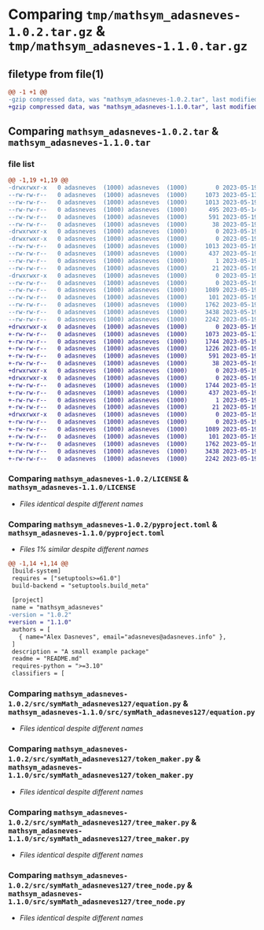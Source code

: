 # Comparing `tmp/mathsym_adasneves-1.0.2.tar.gz` & `tmp/mathsym_adasneves-1.1.0.tar.gz`

## filetype from file(1)

```diff
@@ -1 +1 @@
-gzip compressed data, was "mathsym_adasneves-1.0.2.tar", last modified: Fri May 19 00:14:09 2023, max compression
+gzip compressed data, was "mathsym_adasneves-1.1.0.tar", last modified: Fri May 19 00:32:28 2023, max compression
```

## Comparing `mathsym_adasneves-1.0.2.tar` & `mathsym_adasneves-1.1.0.tar`

### file list

```diff
@@ -1,19 +1,19 @@
-drwxrwxr-x   0 adasneves  (1000) adasneves  (1000)        0 2023-05-19 00:14:09.799025 mathsym_adasneves-1.0.2/
--rw-rw-r--   0 adasneves  (1000) adasneves  (1000)     1073 2023-05-13 19:33:38.000000 mathsym_adasneves-1.0.2/LICENSE
--rw-rw-r--   0 adasneves  (1000) adasneves  (1000)     1013 2023-05-19 00:14:09.795025 mathsym_adasneves-1.0.2/PKG-INFO
--rw-rw-r--   0 adasneves  (1000) adasneves  (1000)      495 2023-05-14 18:40:24.000000 mathsym_adasneves-1.0.2/README.md
--rw-rw-r--   0 adasneves  (1000) adasneves  (1000)      591 2023-05-19 00:09:20.000000 mathsym_adasneves-1.0.2/pyproject.toml
--rw-rw-r--   0 adasneves  (1000) adasneves  (1000)       38 2023-05-19 00:14:09.799025 mathsym_adasneves-1.0.2/setup.cfg
-drwxrwxr-x   0 adasneves  (1000) adasneves  (1000)        0 2023-05-19 00:14:09.795025 mathsym_adasneves-1.0.2/src/
-drwxrwxr-x   0 adasneves  (1000) adasneves  (1000)        0 2023-05-19 00:14:09.795025 mathsym_adasneves-1.0.2/src/mathsym_adasneves.egg-info/
--rw-rw-r--   0 adasneves  (1000) adasneves  (1000)     1013 2023-05-19 00:14:09.000000 mathsym_adasneves-1.0.2/src/mathsym_adasneves.egg-info/PKG-INFO
--rw-rw-r--   0 adasneves  (1000) adasneves  (1000)      437 2023-05-19 00:14:09.000000 mathsym_adasneves-1.0.2/src/mathsym_adasneves.egg-info/SOURCES.txt
--rw-rw-r--   0 adasneves  (1000) adasneves  (1000)        1 2023-05-19 00:14:09.000000 mathsym_adasneves-1.0.2/src/mathsym_adasneves.egg-info/dependency_links.txt
--rw-rw-r--   0 adasneves  (1000) adasneves  (1000)       21 2023-05-19 00:14:09.000000 mathsym_adasneves-1.0.2/src/mathsym_adasneves.egg-info/top_level.txt
-drwxrwxr-x   0 adasneves  (1000) adasneves  (1000)        0 2023-05-19 00:14:09.795025 mathsym_adasneves-1.0.2/src/symMath_adasneves127/
--rw-rw-r--   0 adasneves  (1000) adasneves  (1000)        0 2023-05-19 00:08:33.000000 mathsym_adasneves-1.0.2/src/symMath_adasneves127/__init__.py
--rw-rw-r--   0 adasneves  (1000) adasneves  (1000)     1089 2023-05-19 00:09:20.000000 mathsym_adasneves-1.0.2/src/symMath_adasneves127/equation.py
--rw-rw-r--   0 adasneves  (1000) adasneves  (1000)      101 2023-05-19 00:13:51.000000 mathsym_adasneves-1.0.2/src/symMath_adasneves127/token.py
--rw-rw-r--   0 adasneves  (1000) adasneves  (1000)     1762 2023-05-19 00:09:20.000000 mathsym_adasneves-1.0.2/src/symMath_adasneves127/token_maker.py
--rw-rw-r--   0 adasneves  (1000) adasneves  (1000)     3438 2023-05-19 00:09:20.000000 mathsym_adasneves-1.0.2/src/symMath_adasneves127/tree_maker.py
--rw-rw-r--   0 adasneves  (1000) adasneves  (1000)     2242 2023-05-19 00:09:20.000000 mathsym_adasneves-1.0.2/src/symMath_adasneves127/tree_node.py
+drwxrwxr-x   0 adasneves  (1000) adasneves  (1000)        0 2023-05-19 00:32:28.255805 mathsym_adasneves-1.1.0/
+-rw-rw-r--   0 adasneves  (1000) adasneves  (1000)     1073 2023-05-13 19:33:38.000000 mathsym_adasneves-1.1.0/LICENSE
+-rw-rw-r--   0 adasneves  (1000) adasneves  (1000)     1744 2023-05-19 00:32:28.255805 mathsym_adasneves-1.1.0/PKG-INFO
+-rw-rw-r--   0 adasneves  (1000) adasneves  (1000)     1226 2023-05-19 00:28:33.000000 mathsym_adasneves-1.1.0/README.md
+-rw-rw-r--   0 adasneves  (1000) adasneves  (1000)      591 2023-05-19 00:32:11.000000 mathsym_adasneves-1.1.0/pyproject.toml
+-rw-rw-r--   0 adasneves  (1000) adasneves  (1000)       38 2023-05-19 00:32:28.255805 mathsym_adasneves-1.1.0/setup.cfg
+drwxrwxr-x   0 adasneves  (1000) adasneves  (1000)        0 2023-05-19 00:32:28.251804 mathsym_adasneves-1.1.0/src/
+drwxrwxr-x   0 adasneves  (1000) adasneves  (1000)        0 2023-05-19 00:32:28.251804 mathsym_adasneves-1.1.0/src/mathsym_adasneves.egg-info/
+-rw-rw-r--   0 adasneves  (1000) adasneves  (1000)     1744 2023-05-19 00:32:28.000000 mathsym_adasneves-1.1.0/src/mathsym_adasneves.egg-info/PKG-INFO
+-rw-rw-r--   0 adasneves  (1000) adasneves  (1000)      437 2023-05-19 00:32:28.000000 mathsym_adasneves-1.1.0/src/mathsym_adasneves.egg-info/SOURCES.txt
+-rw-rw-r--   0 adasneves  (1000) adasneves  (1000)        1 2023-05-19 00:32:28.000000 mathsym_adasneves-1.1.0/src/mathsym_adasneves.egg-info/dependency_links.txt
+-rw-rw-r--   0 adasneves  (1000) adasneves  (1000)       21 2023-05-19 00:32:28.000000 mathsym_adasneves-1.1.0/src/mathsym_adasneves.egg-info/top_level.txt
+drwxrwxr-x   0 adasneves  (1000) adasneves  (1000)        0 2023-05-19 00:32:28.251804 mathsym_adasneves-1.1.0/src/symMath_adasneves127/
+-rw-rw-r--   0 adasneves  (1000) adasneves  (1000)        0 2023-05-19 00:08:33.000000 mathsym_adasneves-1.1.0/src/symMath_adasneves127/__init__.py
+-rw-rw-r--   0 adasneves  (1000) adasneves  (1000)     1089 2023-05-19 00:09:20.000000 mathsym_adasneves-1.1.0/src/symMath_adasneves127/equation.py
+-rw-rw-r--   0 adasneves  (1000) adasneves  (1000)      101 2023-05-19 00:13:51.000000 mathsym_adasneves-1.1.0/src/symMath_adasneves127/token.py
+-rw-rw-r--   0 adasneves  (1000) adasneves  (1000)     1762 2023-05-19 00:09:20.000000 mathsym_adasneves-1.1.0/src/symMath_adasneves127/token_maker.py
+-rw-rw-r--   0 adasneves  (1000) adasneves  (1000)     3438 2023-05-19 00:09:20.000000 mathsym_adasneves-1.1.0/src/symMath_adasneves127/tree_maker.py
+-rw-rw-r--   0 adasneves  (1000) adasneves  (1000)     2242 2023-05-19 00:09:20.000000 mathsym_adasneves-1.1.0/src/symMath_adasneves127/tree_node.py
```

### Comparing `mathsym_adasneves-1.0.2/LICENSE` & `mathsym_adasneves-1.1.0/LICENSE`

 * *Files identical despite different names*

### Comparing `mathsym_adasneves-1.0.2/pyproject.toml` & `mathsym_adasneves-1.1.0/pyproject.toml`

 * *Files 1% similar despite different names*

```diff
@@ -1,14 +1,14 @@
 [build-system]
 requires = ["setuptools>=61.0"]
 build-backend = "setuptools.build_meta"
 
 [project]
 name = "mathsym_adasneves"
-version = "1.0.2"
+version = "1.1.0"
 authors = [
   { name="Alex Dasneves", email="adasneves@adasneves.info" },
 ]
 description = "A small example package"
 readme = "README.md"
 requires-python = ">=3.10"
 classifiers = [
```

### Comparing `mathsym_adasneves-1.0.2/src/symMath_adasneves127/equation.py` & `mathsym_adasneves-1.1.0/src/symMath_adasneves127/equation.py`

 * *Files identical despite different names*

### Comparing `mathsym_adasneves-1.0.2/src/symMath_adasneves127/token_maker.py` & `mathsym_adasneves-1.1.0/src/symMath_adasneves127/token_maker.py`

 * *Files identical despite different names*

### Comparing `mathsym_adasneves-1.0.2/src/symMath_adasneves127/tree_maker.py` & `mathsym_adasneves-1.1.0/src/symMath_adasneves127/tree_maker.py`

 * *Files identical despite different names*

### Comparing `mathsym_adasneves-1.0.2/src/symMath_adasneves127/tree_node.py` & `mathsym_adasneves-1.1.0/src/symMath_adasneves127/tree_node.py`

 * *Files identical despite different names*

